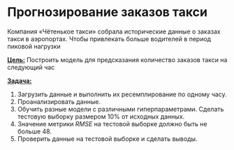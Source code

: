 #  Прогнозирование заказов такси
Компания «Чётенькое такси» собрала исторические данные о заказах такси в аэропортах. Чтобы привлекать больше водителей в период пиковой нагрузки

<b><u>Цель:</u></b> Построить модель для предсказания количество заказов такси на следующий час

<b><u>Задача:</u></b>

1. Загрузить данные и выполнить их ресемплирование по одному часу.
2. Проанализировать данные.
3. Обучить разные модели с различными гиперпараметрами. Сделать тестовую выборку размером 10% от исходных данных.
4. Значение метрики *RMSE* на тестовой выборке должно быть не больше 48.
5. Проверить данные на тестовой выборке и сделать выводы.
